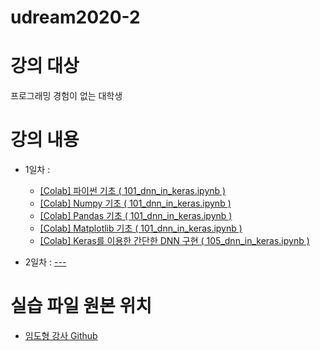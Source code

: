 # udream2020-2

# 강의 대상
프로그래밍 경험이 없는 대학생

# 강의 내용

* 1일차 : 
   * <a href="https://colab.research.google.com/drive/17SKF_OL8bJmkTcvFhnyf1_i0ykBXJxA-?usp=sharing">[Colab] 파이썬 기초 ( 101_dnn_in_keras.ipynb )</a>
   * <a href="https://colab.research.google.com/drive/1MUvLJKTxJ2D43Zjh8-9-Xh7NCjnQgIjC?usp=sharing">[Colab] Numpy 기초 ( 101_dnn_in_keras.ipynb )</a>
   * <a href="https://colab.research.google.com/drive/1NMezyhBvKs2gqDjPWawqnFCpsxtC_GPl?usp=sharing">[Colab] Pandas 기초 ( 101_dnn_in_keras.ipynb )</a>
   * <a href="https://colab.research.google.com/drive/1-4xcQWJ0z5_skW6p6_qJTOKwmH0DvhgT?usp=sharing">[Colab] Matplotlib 기초 ( 101_dnn_in_keras.ipynb )</a>
   * <a href="https://colab.research.google.com/drive/1uilpfp6qPbLobkuw3OGh8I0SrxThYhw_?usp=sharing">[Colab] Keras를 이용한 간단한 DNN 구현 ( 105_dnn_in_keras.ipynb )</a>
   
* 2일차 : <a href="">---</a>

# 실습 파일 원본 위치

* <a href="https://github.com/dhrim/opensw_camp_2020">임도형 강사 Github</a>

